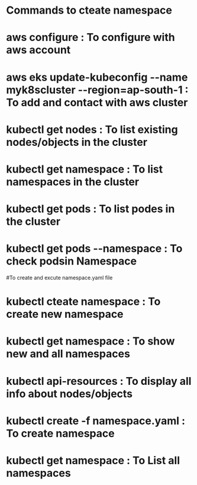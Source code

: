 # Commands to cteate namespace
# aws configure      : To configure with aws account
# aws eks update-kubeconfig --name myk8scluster --region=ap-south-1    : To add and contact with aws cluster
# kubectl get nodes   : To list existing nodes/objects in the cluster
# kubectl get namespace  : To list namespaces in the cluster
# kubectl get pods    : To list podes in the cluster
# kubectl get pods --namespace <namespace name>   : To check podsin Namespace

#To create and excute namespace.yaml file
# kubectl cteate namespace <namespace name>       : To create new namespace
# kubectl get namespace  : To show new and all namespaces
# kubectl api-resources  : To display all info about nodes/objects
# kubectl create -f namespace.yaml  : To create namespace
# kubectl get namespace  : To List all namespaces
